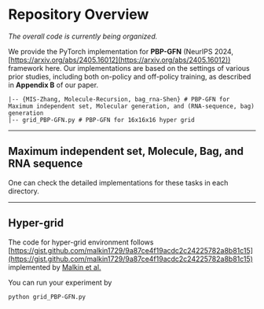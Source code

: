 # Repository Overview

*The overall code is currently being organized.*

We provide the PyTorch implementation for **PBP-GFN** (NeurIPS 2024, [https://arxiv.org/abs/2405.16012](https://arxiv.org/abs/2405.16012)) framework here. Our implementations are based on the settings of various prior studies, including both on-policy and off-policy training, as described in **Appendix B** of our paper. 
 
```
|-- {MIS-Zhang, Molecule-Recursion, bag_rna-Shen} # PBP-GFN for Maximum independent set, Molecular generation, and (RNA-sequence, bag) generation
|-- grid_PBP-GFN.py # PBP-GFN for 16x16x16 hyper grid
```

---

## Maximum independent set, Molecule, Bag, and RNA sequence

One can check the detailed implementations for these tasks in each directory.

---


## Hyper-grid 

The code for hyper-grid environment follows [https://gist.github.com/malkin1729/9a87ce4f19acdc2c24225782a8b81c15](https://gist.github.com/malkin1729/9a87ce4f19acdc2c24225782a8b81c15) implemented by [Malkin et al.](https://arxiv.org/abs/2201.13259)

You can run your experiment by 

```bash
python grid_PBP-GFN.py
```

